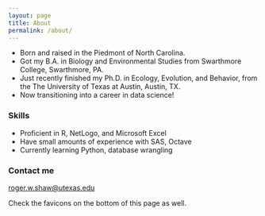 ```yaml
---
layout: page
title: About
permalink: /about/
---
```


* Born and raised in the Piedmont of North Carolina.
* Got my B.A. in Biology and Environmental Studies from Swarthmore College, Swarthmore, PA.
* Just recently finished my Ph.D. in Ecology, Evolution, and Behavior, from the The University of Texas at Austin, Austin, TX.
* Now transitioning into a career in data science!

### Skills

* Proficient in R, NetLogo, and Microsoft Excel
* Have small amounts of experience with SAS, Octave
* Currently learning Python, database wrangling


### Contact me

[roger.w.shaw@utexas.edu](mailto:roger.w.shaw@utexas.edu)

Check the favicons on the bottom of this page as well.